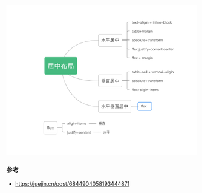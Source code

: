 ![image-20211120115728018](./image-20211120115728018.png)

### 参考
- https://juejin.cn/post/6844904058193444871